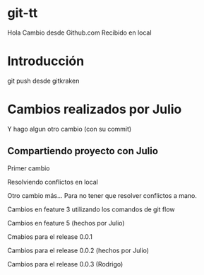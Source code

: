 # git-tt

Hola
Cambio desde Github.com
Recibido en local

# Introducción

git push desde gitkraken

# Cambios realizados por Julio

Y hago algun otro cambio (con su commit)

## Compartiendo proyecto con Julio

Primer cambio

Resolviendo conflictos en local

Otro cambio más...
Para no tener que resolver conflictos a mano.

Cambios en feature 3 utilizando los comandos de git flow

Cambios en feature 5 (hechos por Julio)

Cmabios para el release 0.0.1

Cambios para el release 0.0.2 (hechos por Julio)

Cambios para el release 0.0.3 (Rodrigo)
